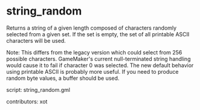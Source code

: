 string_random
=============

Returns a string of a given length composed of characters 
randomly selected from a given set. If the set is empty, 
the set of all printable ASCII characters will be used. 

Note: This differs from the legacy version which could select from
256 possible characters. GameMaker's current null-terminated string
handling would cause it to fail if character 0 was selected. The new
default behavior using printable ASCII is probably more useful. If
you need to produce random byte values, a buffer should be used.

script: string_random.gml

contributors: xot
